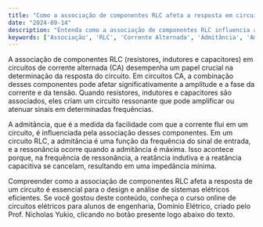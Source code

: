 ```yaml
---
title: "Como a associação de componentes RLC afeta a resposta em circuitos de corrente alternada?"
date: "2024-09-14"
description: "Entenda como a associação de componentes RLC influencia a resposta de circuitos em corrente alternada."
keywords: ['Associação', 'RLC', 'Corrente Alternada', 'Admitância', 'Amplitude']
---
```


A associação de componentes RLC (resistores, indutores e capacitores) em circuitos de corrente alternada (CA) desempenha um papel crucial na determinação da resposta do circuito. Em circuitos CA, a combinação desses componentes pode afetar significativamente a amplitude e a fase da corrente e da tensão. Quando resistores, indutores e capacitores são associados, eles criam um circuito ressonante que pode amplificar ou atenuar sinais em determinadas frequências. 

A admitância, que é a medida da facilidade com que a corrente flui em um circuito, é influenciada pela associação desses componentes. Em um circuito RLC, a admitância é uma função da frequência do sinal de entrada, e a ressonância ocorre quando a admitância é máxima. Isso acontece porque, na frequência de ressonância, a reatância indutiva e a reatância capacitiva se cancelam, resultando em uma impedância mínima.

Compreender como a associação de componentes RLC afeta a resposta de um circuito é essencial para o design e análise de sistemas elétricos eficientes. Se você gostou deste conteúdo, conheça o curso online de circuitos elétricos para alunos de engenharia, Domínio Elétrico, criado pelo Prof. Nicholas Yukio, clicando no botão presente logo abaixo do texto.